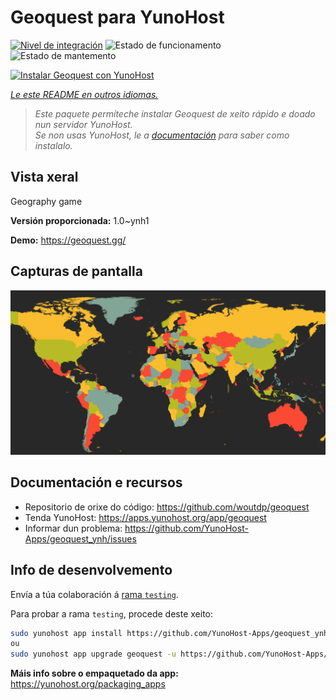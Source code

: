 <!--
NOTA: Este README foi creado automáticamente por <https://github.com/YunoHost/apps/tree/master/tools/readme_generator>
NON debe editarse manualmente.
-->

# Geoquest para YunoHost

[![Nivel de integración](https://apps.yunohost.org/badge/integration/geoquest)](https://ci-apps.yunohost.org/ci/apps/geoquest/)
![Estado de funcionamento](https://apps.yunohost.org/badge/state/geoquest)
![Estado de mantemento](https://apps.yunohost.org/badge/maintained/geoquest)

[![Instalar Geoquest con YunoHost](https://install-app.yunohost.org/install-with-yunohost.svg)](https://install-app.yunohost.org/?app=geoquest)

*[Le este README en outros idiomas.](./ALL_README.md)*

> *Este paquete permíteche instalar Geoquest de xeito rápido e doado nun servidor YunoHost.*  
> *Se non usas YunoHost, le a [documentación](https://yunohost.org/install) para saber como instalalo.*

## Vista xeral

Geography game


**Versión proporcionada:** 1.0~ynh1

**Demo:** <https://geoquest.gg/>

## Capturas de pantalla

![Captura de pantalla de Geoquest](./doc/screenshots/screenshot.png)

## Documentación e recursos

- Repositorio de orixe do código: <https://github.com/woutdp/geoquest>
- Tenda YunoHost: <https://apps.yunohost.org/app/geoquest>
- Informar dun problema: <https://github.com/YunoHost-Apps/geoquest_ynh/issues>

## Info de desenvolvemento

Envía a túa colaboración á [rama `testing`](https://github.com/YunoHost-Apps/geoquest_ynh/tree/testing).

Para probar a rama `testing`, procede deste xeito:

```bash
sudo yunohost app install https://github.com/YunoHost-Apps/geoquest_ynh/tree/testing --debug
ou
sudo yunohost app upgrade geoquest -u https://github.com/YunoHost-Apps/geoquest_ynh/tree/testing --debug
```

**Máis info sobre o empaquetado da app:** <https://yunohost.org/packaging_apps>

